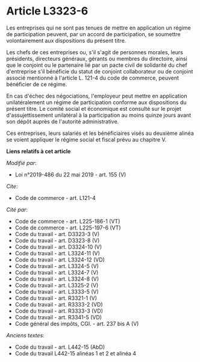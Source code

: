 # Article L3323-6

Les entreprises qui ne sont pas tenues de mettre en application un régime de participation peuvent, par un accord de
participation, se soumettre volontairement aux dispositions du présent titre.

Les chefs de ces entreprises ou, s'il s'agit de personnes morales, leurs présidents, directeurs généraux, gérants ou membres
du directoire, ainsi que le conjoint ou le partenaire lié par un pacte civil de solidarité du chef d'entreprise s'il
bénéficie du statut de conjoint collaborateur ou de conjoint associé mentionné à l'article L. 121-4 du code de commerce,
peuvent bénéficier de ce régime.

En cas d'échec des négociations, l'employeur peut mettre en application unilatéralement un régime de participation conforme
aux dispositions du présent titre. Le comité social et économique est consulté sur le projet d'assujettissement unilatéral à
la participation au moins quinze jours avant son dépôt auprès de l'autorité administrative.

Ces entreprises, leurs salariés et les bénéficiaires visés au deuxième alinéa se voient appliquer le régime social et fiscal
prévu au chapitre V.

**Liens relatifs à cet article**

_Modifié par_:

  - Loi n°2019-486 du 22 mai 2019 - art. 155 (V)

_Cite_:

  - Code de commerce - art. L121-4

_Cité par_:

  - Code de commerce - art. L225-186-1 (VT)
  - Code de commerce - art. L225-197-6 (VT)
  - Code du travail - art. D3323-3 (V)
  - Code du travail - art. D3323-8 (V)
  - Code du travail - art. D3324-10 (V)
  - Code du travail - art. L3324-11 (V)
  - Code du travail - art. L3324-12 (VD)
  - Code du travail - art. L3324-5 (V)
  - Code du travail - art. L3324-7 (V)
  - Code du travail - art. L3324-8 (V)
  - Code du travail - art. L3325-2 (V)
  - Code du travail - art. L3333-5 (V)
  - Code du travail - art. R3321-1 (V)
  - Code du travail - art. R3333-2 (VD)
  - Code du travail - art. R3333-3 (VD)
  - Code du travail - art. R3341-5 (VD)
  - Code général des impôts, CGI. - art. 237 bis A (V)

_Anciens textes_:

  - Code du travail - art. L442-15 (AbD)
  - Code du travail L442-15 alinéas 1 et 2 et alinéa 4
